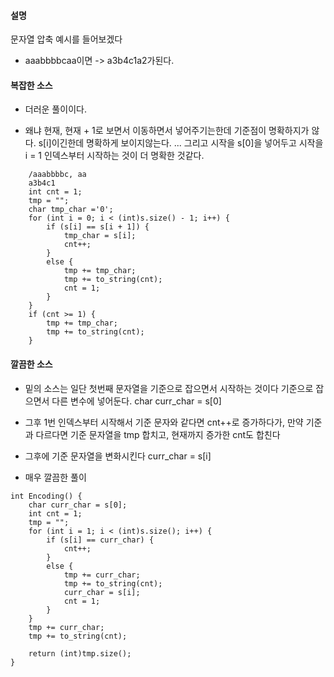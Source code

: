 
#### 설명

문자열 압축 예시를 들어보겠다

- aaabbbbcaa이면 -> a3b4c1a2가된다.


#### 복잡한 소스 

- 더러운 풀이이다. 

- 왜냐 현재, 현재 + 1로 보면서 이동하면서 넣어주기는한데 기준점이 명확하지가 않다. s[i]이긴한데 명확하게 보이지않는다. ...  그리고 시작을 s[0]을 넣어두고 시작을 i = 1 인덱스부터 시작하는 것이 더 명확한 것같다. 

````
	/aaabbbbc, aa
	a3b4c1
	int cnt = 1;
	tmp = "";
	char tmp_char ='0';
	for (int i = 0; i < (int)s.size() - 1; i++) {
		if (s[i] == s[i + 1]) {
			tmp_char = s[i];
			cnt++;
		}
		else {
			tmp += tmp_char;
			tmp += to_string(cnt);
			cnt = 1;
		}
	}
	if (cnt >= 1) {
		tmp += tmp_char;
		tmp += to_string(cnt);
	}
````


#### 깔끔한 소스 

- 밑의 소스는 일단 첫번째 문자열을 기준으로 잡으면서 시작하는 것이다 기준으로 잡으면서 다른 변수에 넣어둔다. char curr_char = s[0]

- 그후 1번 인덱스부터 시작해서 기준 문자와 같다면 cnt++로 증가하다가, 만약 기준과 다르다면  기준 문자열을 tmp 합치고, 현재까지 증가한 cnt도 합친다

- 그후에 기준 문자열을 변화시킨다 curr_char = s[i]

- 매우 깔끔한 풀이 
````
int Encoding() {
	char curr_char = s[0];
	int cnt = 1;
	tmp = "";
	for (int i = 1; i < (int)s.size(); i++) {
		if (s[i] == curr_char) {
			cnt++;
		}
		else {
			tmp += curr_char;
			tmp += to_string(cnt);
			curr_char = s[i];
			cnt = 1;
		}
	}
	tmp += curr_char;
	tmp += to_string(cnt);

	return (int)tmp.size();
}
````